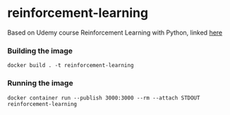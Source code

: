 # reinforcement-learning
Based on Udemy course Reinforcement Learning with Python, linked [here](https://www.udemy.com/course/artificial-intelligence-reinforcement-learning-in-python/?LSNPUBID=Jbc0N5ZkDzk&ranEAID=Jbc0N5ZkDzk&ranMID=39197&ranSiteID=Jbc0N5ZkDzk-._h1PEob2obmKoVouzF9iQ)

### Building the image
```
docker build . -t reinforcement-learning
```

### Running the image
```
docker container run --publish 3000:3000 --rm --attach STDOUT reinforcement-learning
```
